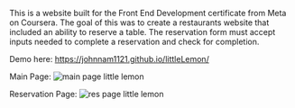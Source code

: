 This is a website built for the Front End Development certificate from Meta on Coursera. The goal of this was to create a restaurants website that included an ability to reserve a table. The reservation form must accept inputs needed to complete a reservation and check for completion. 

Demo here: https://johnnam1121.github.io/littleLemon/

Main Page:
![main page little lemon](https://user-images.githubusercontent.com/103802577/221035939-5144ef96-5bc2-402d-b7b2-cbf62c7f8c88.png)

Reservation Page:
![res page little lemon](https://user-images.githubusercontent.com/103802577/221035950-a9ef6f48-eb11-440e-8a67-a28980410aff.png)
